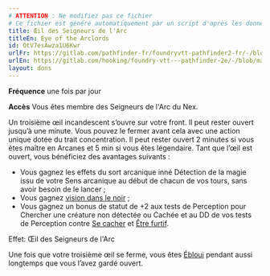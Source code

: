 ```yaml
---
# ATTENTION : Ne modifiez pas ce fichier
# Ce fichier est généré automatiquement par un script d'après les données du module Foundry VTT officiel et de sa traduction
title: Œil des Seigneurs de l'Arc
titleEn: Eye of the Arclords
id: OtV7esAwza1U6Kwr
urlFr: https://gitlab.com/pathfinder-fr/foundryvtt-pathfinder2-fr/-/blob/master/data/feats/OtV7esAwza1U6Kwr.htm
urlEn: https://gitlab.com/hooking/foundry-vtt---pathfinder-2e/-/blob/master/packs/data/feats.db/eye-of-the-arclords.json
layout: dons
---
```

**Fréquence** une fois par jour

**Accès** Vous êtes membre des Seigneurs de l'Arc du Nex.

Un troisième œil incandescent s’ouvre sur votre front. Il peut rester ouvert jusqu’à une minute. Vous pouvez le fermer avant cela avec une action unique dotée du trait concentration. Il peut rester ouvert 2 minutes si vous êtes maître en Arcanes et 5 min si vous êtes légendaire. Tant que l’œil est ouvert, vous bénéficiez des avantages suivants :

- Vous gagnez les effets du sort arcanique inné Détection de la magie issu de votre Sens arcanique au début de chacun de vos tours, sans avoir besoin de le lancer ;
- Vous gagnez [vision dans le noir](../sorts/vision-dans-le-noir.html) ;
- Vous gagnez un bonus de statut de +2 aux tests de Perception pour Chercher une créature non détectée ou Cachée et au DD de vos tests de Perception contre [Se cacher](../actions/se-cacher.html) et [Être furtif](../actions/être-furtif.html).

Effet: Œil des Seigneurs de l'Arc

 Une fois que votre troisième œil se ferme, vous êtes [Ébloui](../conditions/ébloui.html) pendant aussi longtemps que vous l’avez gardé ouvert.
